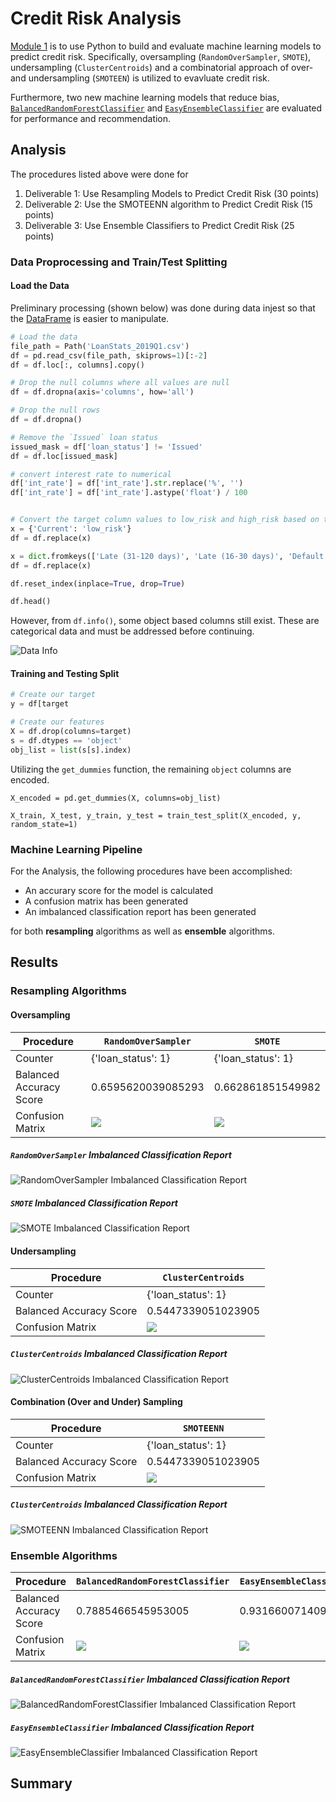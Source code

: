 # Credit Risk Analysis

[Module 1](https://trilogyed.instructure.com/courses/626/pages/1-dot-0-1-predicting-credit-risk?module_item_id=32015) is to use Python to build and evaluate machine learning models to predict credit risk. Specifically, oversampling (`RandomOverSampler`, `SMOTE`), undersampling (`ClusterCentroids`) and a combinatorial approach of over- and undersampling (`SMOTEEN`) is utilized to evavluate credit risk.

Furthermore, two new machine learning models that reduce bias, [`BalancedRandomForestClassifier`](https://imbalanced-learn.org/stable/references/generated/imblearn.ensemble.BalancedRandomForestClassifier.html) and [`EasyEnsembleClassifier`](https://imbalanced-learn.org/stable/references/generated/imblearn.ensemble.EasyEnsembleClassifier.html) are evaluated for performance and recommendation.

## Analysis

The procedures listed above were done for 

1. Deliverable 1: Use Resampling Models to Predict Credit Risk (30 points)
2. Deliverable 2: Use the SMOTEENN algorithm to Predict Credit Risk (15 points)
3. Deliverable 3: Use Ensemble Classifiers to Predict Credit Risk (25 points)

### Data Proprocessing and Train/Test Splitting

#### Load the Data

Preliminary processing (shown below) was done during data injest so that the [DataFrame](https://pandas.pydata.org/pandas-docs/stable/user_guide/dsintro.html#intro-to-data-structures) is easier to manipulate.

```python
# Load the data
file_path = Path('LoanStats_2019Q1.csv')
df = pd.read_csv(file_path, skiprows=1)[:-2]
df = df.loc[:, columns].copy()

# Drop the null columns where all values are null
df = df.dropna(axis='columns', how='all')

# Drop the null rows
df = df.dropna()

# Remove the `Issued` loan status
issued_mask = df['loan_status'] != 'Issued'
df = df.loc[issued_mask]

# convert interest rate to numerical
df['int_rate'] = df['int_rate'].str.replace('%', '')
df['int_rate'] = df['int_rate'].astype('float') / 100


# Convert the target column values to low_risk and high_risk based on their values
x = {'Current': 'low_risk'}   
df = df.replace(x)

x = dict.fromkeys(['Late (31-120 days)', 'Late (16-30 days)', 'Default', 'In Grace Period'], 'high_risk')    
df = df.replace(x)

df.reset_index(inplace=True, drop=True)

df.head()
```

However, from `df.info()`, some object based columns still exist. These are categorical data and must be addressed before continuing.

![Data Info](img/mltechptwy-mod-1-data-pre-info.png)

#### Training and Testing Split

```python
# Create our target
y = df[target

# Create our features
X = df.drop(columns=target)
s = df.dtypes == 'object'
obj_list = list(s[s].index)
```

Utilizing the `get_dummies` function, the remaining `object` columns are encoded.

`X_encoded = pd.get_dummies(X, columns=obj_list)`

`X_train, X_test, y_train, y_test = train_test_split(X_encoded, y, random_state=1)`

### Machine Learning Pipeline

For the Analysis, the following procedures have been accomplished:

* An accurary score for the model is calculated
* A confusion matrix has been generated
* An imbalanced classification report has been generated

for both **resampling** algorithms as well as **ensemble** algorithms.

## Results

### Resampling Algorithms

#### Oversampling

| Procedure | `RandomOverSampler` | `SMOTE` |
| --------- | ------------------- | ------- |
| Counter | {'loan_status': 1} | {'loan_status': 1} |
| Balanced Accuracy Score | 0.6595620039085293 | 0.662861851549982 |
| Confusion Matrix | ![](img/mltechptwy-mod-1-res-ros-matrix.png) | ![](img/mltechptwy-mod-1-res-smote-matrix.png) |

##### `RandomOverSampler` Imbalanced Classification Report

![`RandomOverSampler` Imbalanced Classification Report](img/mltechptwy-mod-1-res-ros-report.png)

##### `SMOTE` Imbalanced Classification Report

![`SMOTE` Imbalanced Classification Report](img/mltechptwy-mod-1-res-smote-report.png)

#### Undersampling

| Procedure | `ClusterCentroids` |
| --------- | ------------------- |
| Counter | {'loan_status': 1} |
| Balanced Accuracy Score | 0.5447339051023905 |
| Confusion Matrix | ![](img/mltechptwy-mod-1-res-cc-matrix.png) |

##### `ClusterCentroids` Imbalanced Classification Report

![`ClusterCentroids` Imbalanced Classification Report](img/mltechptwy-mod-1-res-cc-report.png)

#### Combination (Over and Under) Sampling

| Procedure | `SMOTEENN` |
| --------- | ------------------- |
| Counter | {'loan_status': 1} |
| Balanced Accuracy Score | 0.5447339051023905 |
| Confusion Matrix | ![](img/mltechptwy-mod-1-res-comb-matrix.png) |

##### `ClusterCentroids` Imbalanced Classification Report

![`SMOTEENN` Imbalanced Classification Report](img/mltechptwy-mod-1-res-comb-report.png)

### Ensemble Algorithms

| Procedure | `BalancedRandomForestClassifier` | `EasyEnsembleClassifier` |
| --------- | ------------------- | ------- |
| Balanced Accuracy Score | 0.7885466545953005 | 0.9316600714093861 |
| Confusion Matrix | ![](img/mltechptwy-mod-1-res-brfc-matrix.png) | ![](img/mltechptwy-mod-1-eec-smote-matrix.png) |

##### `BalancedRandomForestClassifier` Imbalanced Classification Report

![`BalancedRandomForestClassifier` Imbalanced Classification Report](img/mltechptwy-mod-1-res-brfc-report.png)

##### `EasyEnsembleClassifier` Imbalanced Classification Report

![`EasyEnsembleClassifier` Imbalanced Classification Report](img/mltechptwy-mod-1-res-eec-report.png)

## Summary